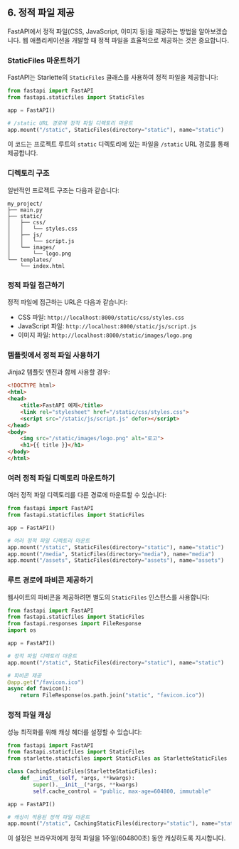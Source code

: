 ## 6. 정적 파일 제공

FastAPI에서 정적 파일(CSS, JavaScript, 이미지 등)을 제공하는 방법을 알아보겠습니다. 웹 애플리케이션을 개발할 때 정적 파일을 효율적으로 제공하는 것은 중요합니다.

### StaticFiles 마운트하기

FastAPI는 Starlette의 `StaticFiles` 클래스를 사용하여 정적 파일을 제공합니다:

```python
from fastapi import FastAPI
from fastapi.staticfiles import StaticFiles

app = FastAPI()

# /static URL 경로에 정적 파일 디렉토리 마운트
app.mount("/static", StaticFiles(directory="static"), name="static")
```

이 코드는 프로젝트 루트의 `static` 디렉토리에 있는 파일을 `/static` URL 경로를 통해 제공합니다.

### 디렉토리 구조

일반적인 프로젝트 구조는 다음과 같습니다:

```
my_project/
├── main.py
├── static/
│   ├── css/
│   │   └── styles.css
│   ├── js/
│   │   └── script.js
│   └── images/
│       └── logo.png
└── templates/
    └── index.html
```


### 정적 파일 접근하기

정적 파일에 접근하는 URL은 다음과 같습니다:

- CSS 파일: `http://localhost:8000/static/css/styles.css`
- JavaScript 파일: `http://localhost:8000/static/js/script.js`
- 이미지 파일: `http://localhost:8000/static/images/logo.png`


### 템플릿에서 정적 파일 사용하기

Jinja2 템플릿 엔진과 함께 사용할 경우:

```html
<!DOCTYPE html>
<html>
<head>
    <title>FastAPI 예제</title>
    <link rel="stylesheet" href="/static/css/styles.css">
    <script src="/static/js/script.js" defer></script>
</head>
<body>
    <img src="/static/images/logo.png" alt="로고">
    <h1>{{ title }}</h1>
</body>
</html>
```


### 여러 정적 파일 디렉토리 마운트하기

여러 정적 파일 디렉토리를 다른 경로에 마운트할 수 있습니다:

```python
from fastapi import FastAPI
from fastapi.staticfiles import StaticFiles

app = FastAPI()

# 여러 정적 파일 디렉토리 마운트
app.mount("/static", StaticFiles(directory="static"), name="static")
app.mount("/media", StaticFiles(directory="media"), name="media")
app.mount("/assets", StaticFiles(directory="assets"), name="assets")
```


### 루트 경로에 파비콘 제공하기

웹사이트의 파비콘을 제공하려면 별도의 `StaticFiles` 인스턴스를 사용합니다:

```python
from fastapi import FastAPI
from fastapi.staticfiles import StaticFiles
from fastapi.responses import FileResponse
import os

app = FastAPI()

# 정적 파일 디렉토리 마운트
app.mount("/static", StaticFiles(directory="static"), name="static")

# 파비콘 제공
@app.get("/favicon.ico")
async def favicon():
    return FileResponse(os.path.join("static", "favicon.ico"))
```


### 정적 파일 캐싱

성능 최적화를 위해 캐싱 헤더를 설정할 수 있습니다:

```python
from fastapi import FastAPI
from fastapi.staticfiles import StaticFiles
from starlette.staticfiles import StaticFiles as StarletteStaticFiles

class CachingStaticFiles(StarletteStaticFiles):
    def __init__(self, *args, **kwargs):
        super().__init__(*args, **kwargs)
        self.cache_control = "public, max-age=604800, immutable"

app = FastAPI()

# 캐싱이 적용된 정적 파일 마운트
app.mount("/static", CachingStaticFiles(directory="static"), name="static")
```

이 설정은 브라우저에게 정적 파일을 1주일(604800초) 동안 캐싱하도록 지시합니다.

